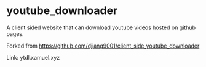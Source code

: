 # youtube_downloader
A client sided website that can download youtube videos hosted on github pages.

Forked from https://github.com/djiang9001/client_side_youtube_downloader

Link:
ytdl.xamuel.xyz

